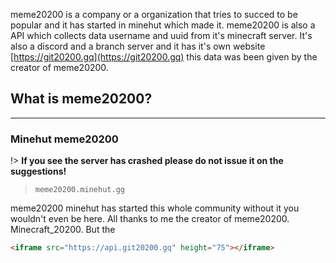 
meme20200 is a company or a organization that tries to succed to be popular and it has started in minehut which made it. meme20200 is also a API which collects data username and uuid from it's minecraft server. It's also a discord and a branch server and it has it's own website [https://git20200.gq](https://git20200.gq) this data was been given by the creator of meme20200.
## What is meme20200?
--- 
### Minehut meme20200
!> **If you see the server has crashed please do not issue it on the suggestions!**

> `meme20200.minehut.gg`

meme20200 minehut has started this whole community without it you wouldn't even be here. All thanks to me the creator of meme20200. Minecraft_20200. But the 
```HTML
<iframe src="https://api.git20200.gq" height="75"></iframe>

```

